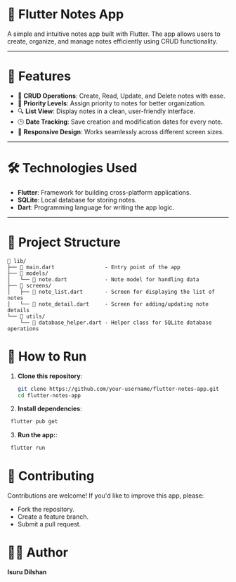 # 📝 Flutter Notes App

A simple and intuitive notes app built with Flutter. The app allows users to create, organize, and manage notes efficiently using CRUD functionality. 

---

# 🚀 Features
- 📝 **CRUD Operations**: Create, Read, Update, and Delete notes with ease.
- 📅 **Priority Levels**: Assign priority to notes for better organization.
- 🔍 **List View**: Display notes in a clean, user-friendly interface.
- 🕒 **Date Tracking**: Save creation and modification dates for every note.
- 📱 **Responsive Design**: Works seamlessly across different screen sizes.

---

# 🛠️ Technologies Used
- **Flutter**: Framework for building cross-platform applications.
- **SQLite**: Local database for storing notes.
- **Dart**: Programming language for writing the app logic.

---

# 📂 Project Structure
```plaintext
📂 lib/
├── 📄 main.dart                - Entry point of the app
├── 📂 models/
│   └── 📄 note.dart            - Note model for handling data
├── 📂 screens/
│   ├── 📄 note_list.dart       - Screen for displaying the list of notes
│   └── 📄 note_detail.dart     - Screen for adding/updating note details
└── 📂 utils/
    └── 📄 database_helper.dart - Helper class for SQLite database operations 
```

# 🎯 How to Run

1. **Clone this repository**:
   ```bash
   git clone https://github.com/your-username/flutter-notes-app.git
   cd flutter-notes-app
   ```
2. **Install dependencies**:
  ```bash
   flutter pub get

```
3. **Run the app:**:
  ```bash
   flutter run

```
# 🌟 Contributing
Contributions are welcome! If you'd like to improve this app, please:

- Fork the repository.
- Create a feature branch.
- Submit a pull request.

# 👨‍💻 Author
**Isuru Dilshan**


